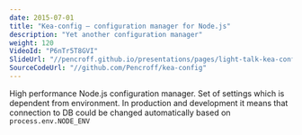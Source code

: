 ```yaml
---
date: 2015-07-01
title: "Kea-config — configuration manager for Node.js"
description: "Yet another configuration manager"
weight: 120
VideoId: "P6nTr5T8GVI"
SlideUrl: "//pencroff.github.io/presentations/pages/light-talk-kea-config/"
SourceCodeUrl: "//github.com/Pencroff/kea-config"
---
```


High performance Node.js configuration manager. Set of settings which is dependent from environment. In production and development it means that connection to DB could be changed automatically based on `process.env.NODE_ENV`
